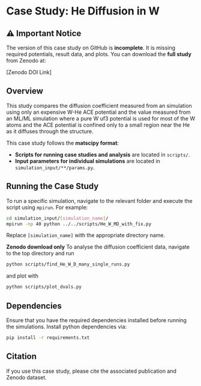 # Case Study: He Diffusion in W

## ⚠️ Important Notice
The version of this case study on GitHub is **incomplete**. It is missing required potentials, result data, and plots. You can download the **full study** from Zenodo at:

[Zenodo DOI Link]

## Overview
This study compares the diffusion coefficient measured from an simulation using only an expensive W-He ACE potential and the value measured from an ML/ML simulation where a pure W uf3 potential is used for most of the W atoms and the ACE potential is confined only to a small region near the He as it diffuses through the structure.

This case study follows the **matscipy format**:
- **Scripts for running case studies and analysis** are located in `scripts/`.
- **Input parameters for individual simulations** are located in `simulation_input/**/params.py`.

## Running the Case Study
To run a specific simulation, navigate to the relevant folder and execute the script using `mpirun`. For example:

```bash
cd simulation_input/[simulation_name]/
mpirun -np 40 python ../../scripts/He_W_MD_with_fix.py
```

Replace `[simulation_name]` with the appropriate directory name.

**Zenodo download only** To analyse the diffusion coefficient data, navigate to the top directory and run
```bash
python scripts/find_He_W_D_many_single_runs.py
```
and plot with
```bash
python scripts/plot_dvals.py
```

## Dependencies
Ensure that you have the required dependencies installed before running the simulations. Install python dependencies via:

```bash
pip install -r requirements.txt
```

## Citation
If you use this case study, please cite the associated publication and Zenodo dataset.
